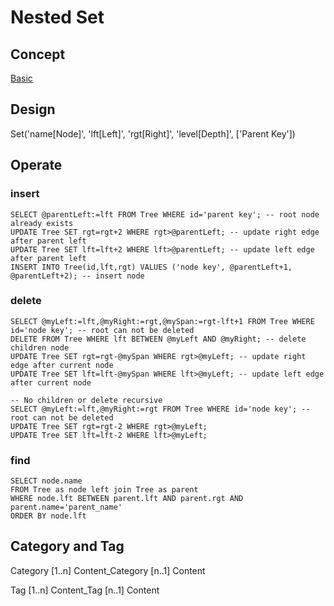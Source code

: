 # Nested Set

## Concept

[Basic](https://en.wikipedia.org/wiki/Nested_set_model)

## Design

Set('name[Node]', 'lft[Left]', 'rgt[Right]', 'level[Depth]', ['Parent Key'])

## Operate

### insert

    SELECT @parentLeft:=lft FROM Tree WHERE id='parent key'; -- root node already exists
    UPDATE Tree SET rgt=rgt+2 WHERE rgt>@parentLeft; -- update right edge after parent left
    UPDATE Tree SET lft=lft+2 WHERE lft>@parentLeft; -- update left edge after parent left
    INSERT INTO Tree(id,lft,rgt) VALUES ('node key', @parentLeft+1, @parentLeft+2); -- insert node

### delete

    SELECT @myLeft:=lft,@myRight:=rgt,@mySpan:=rgt-lft+1 FROM Tree WHERE id='node key'; -- root can not be deleted
    DELETE FROM Tree WHERE lft BETWEEN @myLeft AND @myRight; -- delete children node
    UPDATE Tree SET rgt=rgt-@mySpan WHERE rgt>@myLeft; -- update right edge after current node
    UPDATE Tree SET lft=lft-@mySpan WHERE lft>@myLeft; -- update left edge after current node

    -- No children or delete recursive
    SELECT @myLeft:=lft,@myRight:=rgt FROM Tree WHERE id='node key'; -- root can not be deleted
    UPDATE Tree SET rgt=rgt-2 WHERE rgt>@myLeft;
    UPDATE Tree SET lft=lft-2 WHERE lft>@myLeft;

### find
    
    SELECT node.name
    FROM Tree as node left join Tree as parent
    WHERE node.lft BETWEEN parent.lft AND parent.rgt AND parent.name='parent_name'
    ORDER BY node.lft

## Category and Tag

Category [1..n] Content_Category [n..1] Content

Tag [1..n] Content_Tag [n..1] Content